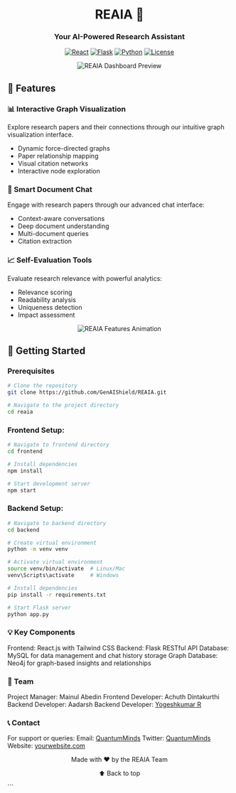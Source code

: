 <div align="center">
  
# REAIA 🧠
### Your AI-Powered Research Assistant

[![React](https://img.shields.io/badge/Frontend-React-61DAFB?style=flat-square&logo=react)](https://reactjs.org/)
[![Flask](https://img.shields.io/badge/Backend-Flask-000000?style=flat-square&logo=flask)](https://flask.palletsprojects.com/)
[![Python](https://img.shields.io/badge/Language-Python-3776AB?style=flat-square&logo=python)](https://www.python.org/)
[![License](https://img.shields.io/badge/License-MIT-yellow.svg)](https://opensource.org/licenses/MIT)

<img src="/api/placeholder/800/400" alt="REAIA Dashboard Preview" />

</div>

## 🌟 Features

### 📊 Interactive Graph Visualization
Explore research papers and their connections through our intuitive graph visualization interface.
- Dynamic force-directed graphs
- Paper relationship mapping
- Visual citation networks
- Interactive node exploration

### 💬 Smart Document Chat
Engage with research papers through our advanced chat interface:
- Context-aware conversations
- Deep document understanding
- Multi-document queries
- Citation extraction

### 📈 Self-Evaluation Tools
Evaluate research relevance with powerful analytics:
- Relevance scoring
- Readability analysis
- Uniqueness detection
- Impact assessment

<div align="center">
<img src="/api/placeholder/600/300" alt="REAIA Features Animation" />
</div>

## 🚀 Getting Started

### Prerequisites
```bash
# Clone the repository
git clone https://github.com/GenAIShield/REAIA.git

# Navigate to the project directory
cd reaia
```

### Frontend Setup:
```bash
# Navigate to frontend directory
cd frontend

# Install dependencies
npm install

# Start development server
npm start
```

### Backend Setup:
```bash
# Navigate to backend directory
cd backend

# Create virtual environment
python -m venv venv

# Activate virtual environment
source venv/bin/activate  # Linux/Mac
venv\Scripts\activate     # Windows

# Install dependencies
pip install -r requirements.txt

# Start Flask server
python app.py
```
### 💡 Key Components
Frontend: React.js with Tailwind CSS
Backend: Flask RESTful API
Database: MySQL for data management and chat history storage
Graph Database: Neo4j for graph-based insights and relationships

### 👥 Team
Project Manager: Mainul Abedin
Frontend Developer: Achuth Dintakurthi
Backend Developer: Aadarsh
Backend Developer: [Yogeshkumar R](https://github.com/Yogeshkumar-R/)

### 📞 Contact
For support or queries:
Email: [QuantumMinds]()
Twitter: [QuantumMinds]()
Website: [yourwebsite.com]()

<div align="center">
Made with ❤️ by the REAIA Team

⬆ Back to top

</div> ```
